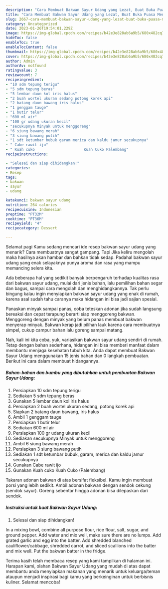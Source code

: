 ```yaml
---
description: "Cara Membuat Bakwan Sayur Udang yang Lezat, Buat Buka Puasa Menggugah Selera"
title: "Cara Membuat Bakwan Sayur Udang yang Lezat, Buat Buka Puasa Menggugah Selera"
slug: 2667-cara-membuat-bakwan-sayur-udang-yang-lezat-buat-buka-puasa-menggugah-selera
category: Uncategorized
date: 2023-01-26T19:54:01.229Z
image: https://img-global.cpcdn.com/recipes/b42e3e828ab6a9b5/680x482cq70/bakwan-sayur-udang-foto-resep-utama.jpg
hideToc: false
enableToc: true
enableTocContent: false
thumbnail: https://img-global.cpcdn.com/recipes/b42e3e828ab6a9b5/680x482cq70/bakwan-sayur-udang-foto-resep-utama.jpg
cover: https://img-global.cpcdn.com/recipes/b42e3e828ab6a9b5/680x482cq70/bakwan-sayur-udang-foto-resep-utama.jpg
author: Admin
authorAv: notfound
ratingvalue: 3
reviewcount: 7
recipeingredient:
- "10 sdm tepung terigu"
- "5 sdm tepung beras"
- "5 lembar daun kol iris halus"
- "2 buah wortel ukuran sedang potong korek api"
- "2 batang daun bawang iris halus"
- "1 genggam tauge"
- "1 butir telur"
- "600 ml air"
- "100 gr udang ukuran kecil"
- "secukupnya Minyak untuk menggoreng"
- "6 siung bawang merah"
- "3 siung bawang putih"
- "1 sdt ketumbar bubuk garam merica dan kaldu jamur secukupnya"
- " Cabe rawit ijo"
- " Kuah cuko                      Kuah Cuko Palembang"
recipeinstructions:

- "Selesai dan siap dihidangkan!"
categories:
- Resep
tags:
- bakwan
- sayur
- udang

katakunci: bakwan sayur udang 
nutrition: 264 calories
recipecuisine: Indonesian
preptime: "PT32M"
cooktime: "PT36M"
recipeyield: "4"
recipecategory: Dessert

---
```



Selamat pagi Kamu sedang mencari ide resep bakwan sayur udang yang menarik? Cara membuatnya sangat gampang. Tapi Jika keliru mengolah maka hasilnya akan hambar dan bahkan tidak sedap. Padahal bakwan sayur udang yang enak selayaknya punya aroma dan rasa yang mampu memancing selera kita.


Ada beberapa hal yang sedikit banyak berpengaruh terhadap kualitas rasa dari bakwan sayur udang, mulai dari jenis bahan, lalu pemilihan bahan segar dan bagus, sampai cara mengolah dan menghidangkannya. Tak perlu bingung kalau ingin menyiapkan bakwan sayur udang yang enak di rumah, karena asal sudah tahu caranya maka hidangan ini bisa jadi sajian spesial.

Panaskan minyak sampai panas, coba teteskan adonan jika sudah langsung bereaksi dan cepat terapung berarti siap menggoreng bakwan. Menggoreng dengan minyak yang belum panas membuat bakwan menyerap minyak. Bakwan kerap jadi pilihan lauk karena cara membuatnya simpel, cukup campur bahan lalu goreng sampai matang.


Nah, kali ini kita coba, yuk, variasikan bakwan sayur udang sendiri di rumah. Tetap dengan bahan sederhana, hidangan ini bisa memberi manfaat dalam membantu menjaga kesehatan tubuh kita. Anda dapat membuat Bakwan Sayur Udang menggunakan 15 jenis bahan dan 0 langkah pembuatan. Berikut ini cara dalam membuat hidangannya.

<!--inarticleads1-->

##### Bahan-bahan dan bumbu yang dibutuhkan untuk pembuatan Bakwan Sayur Udang:

1. Persiapkan 10 sdm tepung terigu
1. Sediakan 5 sdm tepung beras
1. Gunakan 5 lembar daun kol iris halus
1. Persiapkan 2 buah wortel ukuran sedang, potong korek api
1. Siapkan 2 batang daun bawang, iris halus
1. Ambil 1 genggam tauge
1. Persiapkan 1 butir telur
1. Sediakan 600 ml air
1. Persiapkan 100 gr udang ukuran kecil
1. Sediakan secukupnya Minyak untuk menggoreng
1. Ambil 6 siung bawang merah
1. Persiapkan 3 siung bawang putih
1. Sediakan 1 sdt ketumbar bubuk, garam, merica dan kaldu jamur secukupnya
1. Gunakan  Cabe rawit ijo
1. Gunakan  Kuah cuko                      Kuah Cuko (Palembang)


Takaran adonan bakwan di atas bersifat fleksibel. Kamu ingin membuat porsi yang lebih sedikit. Ambil adonan bakwan dengan sendok cekung (sendok sayur). Goreng sebentar hingga adonan bisa dilepaskan dari sendok. 

<!--inarticleads2-->

##### Instruksi untuk buat Bakwan Sayur Udang:


1. Selesai dan siap dihidangkan!

In a mixing bowl, combine all purpose flour, rice flour, salt, sugar, and ground pepper. Add water and mix well, make sure there are no lumps. Add grated garlic and egg into the batter. Add shredded blanched cauliflower/cabbage, shredded carrot, and sliced scallions into the batter and mix well. Put the bakwan batter in the fridge. 

Terima kasih telah membaca resep yang kami tampilkan di halaman ini. Harapan kami, olahan Bakwan Sayur Udang yang mudah di atas dapat membantu anda menyiapkan makanan yang menarik untuk keluarga/teman ataupun menjadi inspirasi bagi kamu yang berkeinginan untuk berbisnis kuliner. Selamat mencoba!
